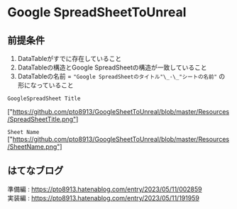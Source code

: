 # Google SpreadSheetToUnreal
## 前提条件
1. DataTableがすでに存在していること
2. DataTableの構造とGoogle SpreadSheetの構造が一致していること
3. DataTableの名前 = `"Google SpreadSheetのタイトル"\_-\_"シートの名前"`
の形になっていること

`GoogleSpreadSheet Title`<br>

["https://github.com/pto8913/GoogleSheetToUnreal/blob/master/Resources/SpreadSheetTitle.png"]

`Sheet Name`<br>
["https://github.com/pto8913/GoogleSheetToUnreal/blob/master/Resources/SheetName.png"]

## はてなブログ
準備編 : https://pto8913.hatenablog.com/entry/2023/05/11/002859 <br>
実装編 : https://pto8913.hatenablog.com/entry/2023/05/11/191959

